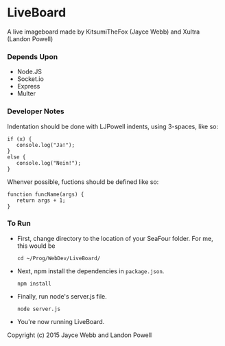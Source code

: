 # LiveBoard
A live imageboard made by KitsumiTheFox (Jayce Webb) and Xultra (Landon Powell)

### Depends Upon
* Node.JS
* Socket.io
* Express
* Multer

### Developer Notes

Indentation should be done with LJPowell indents, using 3-spaces, like so:
```
if (x) {
   console.log("Ja!");
}
else {
   console.log("Nein!");
}
```

Whenver possible, fuctions should be defined like so:
```
function funcName(args) {
   return args + 1;
}
```

### To Run
* First, change directory to the location of your SeaFour folder. For me, this would be


   `cd ~/Prog/WebDev/LiveBoard/`


* Next, npm install the dependencies in `package.json`.


   `npm install`
  

* Finally, run node's server.js file.  


   `node server.js`


* You're now running LiveBoard. 

Copyright (c) 2015 Jayce Webb and Landon Powell